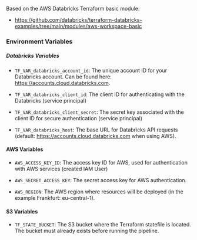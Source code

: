 Based on the AWS Databricks Terraform basic module: 
* https://github.com/databricks/terraform-databricks-examples/tree/main/modules/aws-workspace-basic 
 

### Environment Variables

##### Databricks Variables

* `TF_VAR_databricks_account_id`: The unique account ID for your Databricks account. Can be found here: https://accounts.cloud.databricks.com.

* `TF_VAR_databricks_client_id`: The client ID for authenticating with the Databricks (service principal)

* `TF_VAR_databricks_client_secret`: The secret key associated with the client ID for secure authentication (service principal)

* `TF_VAR_databricks_host`: The base URL for Databricks API requests (default: https://accounts.cloud.databricks.com when using AWS).

#### AWS Variables

* `AWS_ACCESS_KEY_ID`: The access key ID for AWS, used for authentication with AWS services (created IAM User)

* `AWS_SECRET_ACCESS_KEY`: The secret access key for AWS authentication.

* `AWS_REGION`: The AWS region where resources will be deployed (in the example Frankfurt: eu-central-1).


#### S3 Variables 

* `TF_STATE_BUCKET`: The S3 bucket where the Terraform statefile is located. The bucket must already exists before running the pipeline.